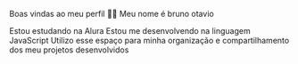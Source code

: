 Boas vindas ao meu perfil 💙💙
Meu nome é bruno otavio

Estou estudando na Alura
Estou me desenvolvendo na linguagem JavaScript
Utilizo esse espaço para minha organização e compartilhamento dos meu projetos desenvolvidos
